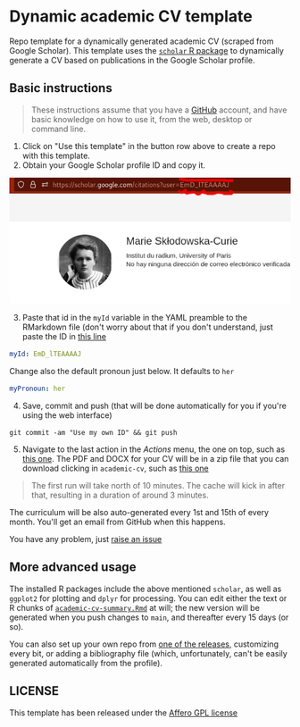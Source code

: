 # Dynamic academic CV template

Repo template for a dynamically generated academic CV (scraped from Google
Scholar). This template uses the [`scholar` R
package](https://cran.r-project.org/web/packages/scholar/index.html) to
dynamically generate a CV based on publications in the Google Scholar profile.

## Basic instructions

> These instructions assume that you have a [GitHub](https://github.com)
account, and have basic knowledge on how to use it, from the web, desktop or
command line.

1. Click on "Use this template" in the button row above to create a repo with
   this template.
2. Obtain your Google Scholar profile ID and copy it.

![Google Profile ID](https://raw.githubusercontent.com/JJ/cv/master/img/marie-curie-id.png)

3. Paste that id in the `myId` variable in the YAML preamble to the RMarkdown
   file (don't worry about that if you don't understand, just paste the ID in
   [this line](https://github.com/JJ/dynamic-academic-cv-template/blob/95157f5627223d26d6362a366e963e21e09b252f/academic-cv-summary.Rmd#L9)

```yaml
myId: EmD_lTEAAAAJ
```

Change also the default pronoun just below. It defaults to `her`

```yaml
myPronoun: her
```

4. Save, commit and push (that will be done automatically for you if you're
   using the web interface)

```shell
git commit -am "Use my own ID" && git push
```

5. Navigate to the last action in the *Actions* menu, the one on top, such as
   [this
   one](https://github.com/JJ/dynamic-academic-cv-template/actions/runs/4487482539). The
   PDF and DOCX for your CV will be in a zip file that you can download clicking in
   `academic-cv`, such as [this
   one](https://github.com/JJ/dynamic-academic-cv-template/suites/11725063370/artifacts/610441418)

> The first run will take north of 10 minutes. The cache will kick in after
that, resulting in a duration of around 3 minutes.

The curriculum will be also auto-generated every 1st and 15th of every
month. You'll get an email from GitHub when this happens.

You have any problem, just [raise an issue](https://github.com/JJ/dynamic-academic-cv-template/issues)

## More advanced usage

The installed R packages include the above mentioned `scholar`, as well as
`ggplot2` for plotting and `dplyr` for processing. You can edit either the text
or R chunks of [`academic-cv-summary.Rmd`](academic-cv-summary.Rmd) at will; the
new version will be generated when you push changes to `main`, and thereafter
every 15 days (or so).

You can also set up your own repo from [one of the
releases](https://github.com/JJ/dynamic-academic-cv-template/releases),
customizing every bit, or adding a bibliography file (which, unfortunately,
can't be easily generated automatically from the profile).

## LICENSE

This template has been released under the [Affero GPL license](LICENSE)
